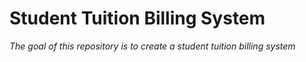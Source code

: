 # Student Tuition Billing System
*The goal of this repository is to create a student tuition billing system*